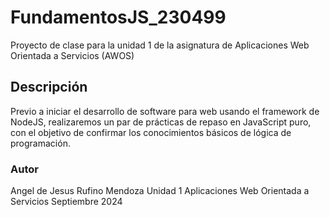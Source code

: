 # FundamentosJS_230499
Proyecto de clase para la unidad 1 de la asignatura de Aplicaciones Web Orientada a Servicios (AWOS)

## Descripción 
Previo a iniciar el desarrollo de software para web usando el framework de NodeJS, realizaremos un par de prácticas de repaso en JavaScript puro, con el objetivo de confirmar los conocimientos básicos de lógica de programación.



### Autor 
Angel de Jesus Rufino Mendoza 
Unidad 1
Aplicaciones Web Orientada a Servicios 
Septiembre 2024